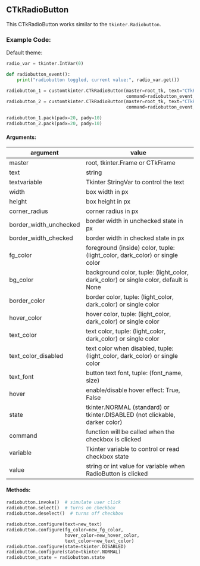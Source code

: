 ## CTkRadioButton


This CTkRadioButton works similar to the `tkinter.Radiobutton`.

### Example Code:
Default theme:
```python
radio_var = tkinter.IntVar(0)

def radiobutton_event():
    print("radiobutton toggled, current value:", radio_var.get())

radiobutton_1 = customtkinter.CTkRadioButton(master=root_tk, text="CTkRadioButton 1",
                                             command=radiobutton_event, variable= radio_var, value=1)
radiobutton_2 = customtkinter.CTkRadioButton(master=root_tk, text="CTkRadioButton 2",
                                             command=radiobutton_event, variable= radio_var, value=1)

radiobutton_1.pack(padx=20, pady=10)
radiobutton_2.pack(padx=20, pady=10)
```

#### Arguments:

argument | value
--- | ---
master | root, tkinter.Frame or CTkFrame
text | string
textvariable | Tkinter StringVar to control the text
width | box width in px
height | box height in px
corner_radius | corner radius in px
border_width_unchecked | border width in unchecked state in px
border_width_checked | border width in checked state in px
fg_color | foreground (inside) color, tuple: (light_color, dark_color) or single color
bg_color | background color, tuple: (light_color, dark_color) or single color, default is None
border_color | border color, tuple: (light_color, dark_color) or single color
hover_color | hover color, tuple: (light_color, dark_color) or single color
text_color | text color, tuple: (light_color, dark_color) or single color
text_color_disabled | text color when disabled, tuple: (light_color, dark_color) or single color
text_font | button text font, tuple: (font_name, size)
hover | enable/disable hover effect: True, False
state | tkinter.NORMAL (standard) or tkinter.DISABLED (not clickable, darker color)
command | function will be called when the checkbox is clicked 
variable | Tkinter variable to control or read checkbox state
value | string or int value for variable when RadioButton is clicked

#### Methods:
```python
radiobutton.invoke()  # simulate user click
radiobutton.select()  # turns on checkbox
radiobutton.deselect()  # turns off checkbox

radiobutton.configure(text=new_text)
radiobutton.configure(fg_color=new_fg_color,
                      hover_color=new_hover_color,
                      text_color=new_text_color)
radiobutton.configure(state=tkinter.DISABLED)
radiobutton.configure(state=tkinter.NORMAL)
radiobutton_state = radiobutton.state
```